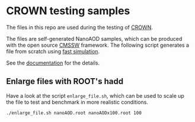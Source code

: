 # CROWN testing samples

The files in this repo are used during the testing of [CROWN](https://github.com/KIT-CMS/CROWN).

The files are self-generated NanoAOD samples, which can be produced with the open source [CMSSW](https://github.com/cms-sw/cmssw) framework. The following script generates a file from scratch using [fast simulation](https://twiki.cern.ch/twiki/bin/view/CMSPublic/SWGuideFastSimulationExamples).

See the [documentation](https://crown.readthedocs.io/en/latest/create_nanoaod.html) for the details.

## Enlarge files with ROOT's hadd

Have a look at the script `enlarge_file.sh`, which can be used to scale up the file to test and benchmark in more realistic conditions.

```bash
./enlarge_file.sh nanoAOD.root nanoAODx100.root 100
```
